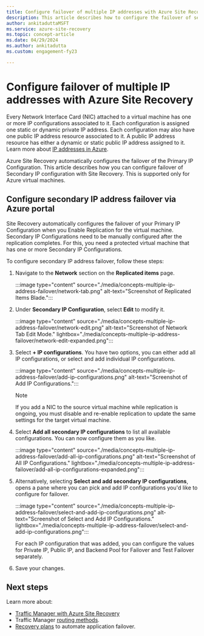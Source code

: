 ```yaml
---
title: Configure failover of multiple IP addresses with Azure Site Recovery
description: This article describes how to configure the failover of secondary IP configs for Azure virtual machines.
author: ankitaduttaMSFT
ms.service: azure-site-recovery
ms.topic: concept-article
ms.date: 04/29/2024
ms.author: ankitadutta
ms.custom: engagement-fy23

---
```

# Configure failover of multiple IP addresses with Azure Site Recovery

Every Network Interface Card (NIC) attached to a virtual machine has one or more IP configurations associated to it. Each configuration is assigned one static or dynamic private IP address. Each configuration may also have one public IP address resource associated to it. A public IP address resource has either a dynamic or static public IP address assigned to it. Learn more about [IP addresses in Azure](../virtual-network/ip-services/public-ip-addresses.md).

Azure Site Recovery automatically configures the failover of the Primary IP Configuration. This article describes how you can configure failover of Secondary IP configuration with Site Recovery. This is supported only for Azure virtual machines.


## Configure secondary IP address failover via Azure portal

Site Recovery automatically configures the failover of your Primary IP Configuration when you Enable Replication for the virtual machine. Secondary IP Configurations need to be manually configured after the replication completes. For this, you need a protected virtual machine that has one or more Secondary IP Configurations.

To configure secondary IP address failover, follow these steps:

1. Navigate to the **Network** section on the **Replicated items** page.

    :::image type="content" source="./media/concepts-multiple-ip-address-failover/network-tab.png" alt-text="Screenshot of Replicated Items Blade.":::
    

2. Under **Secondary IP Configuration**, select **Edit** to modify it.
 
    :::image type="content" source="./media/concepts-multiple-ip-address-failover/network-edit.png" alt-text="Screenshot of Network Tab Edit Mode." lightbox="./media/concepts-multiple-ip-address-failover/network-edit-expanded.png":::    

3. Select **+ IP configurations**. 
    You have two options, you can either add all IP configurations, or select and add individual IP configurations.

    :::image type="content" source="./media/concepts-multiple-ip-address-failover/add-ip-configurations.png" alt-text="Screenshot of Add IP Configurations.":::

    > [!NOTE]
    > If you add a NIC to the source virtual machine while replication is ongoing, you must disable and re-enable replication to update the same settings for the target virtual machine. 

4. Select **Add all secondary IP configurations** to list all available configurations. You can now configure them as you like.

    :::image type="content" source="./media/concepts-multiple-ip-address-failover/add-all-ip-configurations.png" alt-text="Screenshot of All IP Configurations." lightbox="./media/concepts-multiple-ip-address-failover/add-all-ip-configurations-expanded.png":::    

5. Alternatively, selecting **Select and add secondary IP configurations**, opens a pane where you can pick and add IP configurations you'd like to configure for failover.

    :::image type="content" source="./media/concepts-multiple-ip-address-failover/select-and-add-ip-configurations.png" alt-text="Screenshot of Select and Add IP Configurations." lightbox="./media/concepts-multiple-ip-address-failover/select-and-add-ip-configurations.png":::

    For each IP configuration that was added, you can configure the values for Private IP, Public IP, and Backend Pool for Failover and Test Failover separately. 

1. Save your changes.


## Next steps

Learn more about:

- [Traffic Manager with Azure Site Recovery](../site-recovery/concepts-traffic-manager-with-site-recovery.md)
- Traffic Manager [routing methods](../traffic-manager/traffic-manager-routing-methods.md).
- [Recovery plans](site-recovery-create-recovery-plans.md) to automate application failover.
